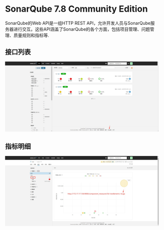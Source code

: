 # SonarQube 7.8 Community Edition

SonarQube的Web API是一组HTTP REST API，允许开发人员与SonarQube服务器进行交互。这些API涵盖了SonarQube的各个方面，包括项目管理、问题管理、质量规则和指标等.

## 接口列表

![](doc/assets/1.png)

## 指标明细

![](doc/assets/2.png)
